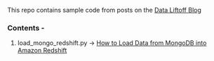This repo contains sample code from posts on the [Data Liftoff Blog](https://www.dataliftoff.com)

### Contents - 
1. load_mongo_redshift.py -> [How to Load Data from MongoDB into Amazon Redshift](https://www.dataliftoff.com/2019/06/20/how-to-load-data-from-mongodb-into-amazon-redshift/)
